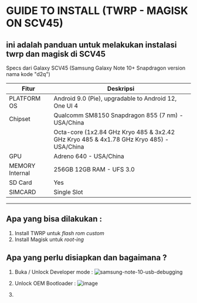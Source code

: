 #  GUIDE TO INSTALL (TWRP - MAGISK ON SCV45)
## ini adalah panduan untuk melakukan instalasi twrp dan magisk di SCV45

Specs dari Galaxy SCV45 (Samsung Galaxy Note 10+ Snapdragon version nama kode "d2q")

|Fitur| Deskripsi| 
|----------------|-----------------------------------------------------------------------------------------|
|PLATFORM	OS    |Android 9.0 (Pie), upgradable to Android 12, One UI 4
|Chipset	        |Qualcomm SM8150 Snapdragon 855 (7 nm) - USA/China
|                |Octa-core (1x2.84 GHz Kryo 485 & 3x2.42 GHz Kryo 485 & 4x1.78 GHz Kryo 485) - USA/China
|GPU	            |Adreno 640 - USA/China
|MEMORY Internal |256GB 12GB RAM - UFS 3.0
|SD Card         |Yes 
|SIMCARD         |Single Slot


------------------------------------------------------------------------------------------------------------
## Apa yang bisa dilakukan :

1. Install TWRP untuk _flash rom custom_
2. Install Magisk untuk _root-ing_

## Apa yang perlu disiapkan dan bagaimana ?
1. Buka / Unlock Developer mode :
   ![samsung-note-10-usb-debugging](https://github.com/z3rg/TWRP-MAGISK-SCV45/assets/3973856/9d1fe0d5-e886-426c-8388-02539e5adb4d)
   
2. Unlock OEM Bootloader :
   ![image](https://github.com/z3rg/TWRP-MAGISK-SCV45/assets/3973856/d50302be-0d74-42dd-ba06-0a2f3d67594c)

3. 


